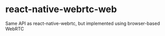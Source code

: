 # react-native-webrtc-web
Same API as react-native-webrtc, but implemented using browser-based WebRTC
